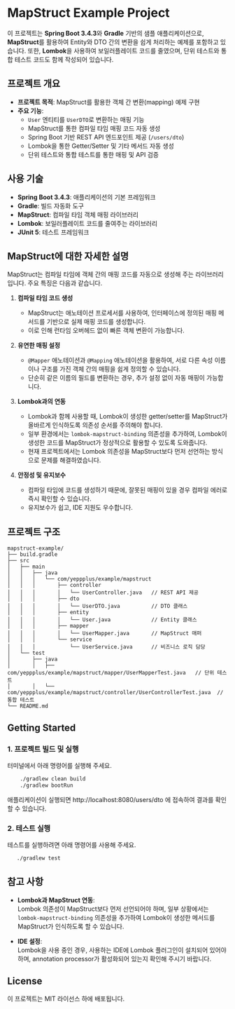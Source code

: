 # MapStruct Example Project

이 프로젝트는 **Spring Boot 3.4.3**와 **Gradle** 기반의 샘플 애플리케이션으로, **MapStruct**를 활용하여 Entity와 DTO 간의 변환을 쉽게 처리하는 예제를 포함하고 있습니다. 또한, **Lombok**을 사용하여 보일러플레이트 코드를 줄였으며, 단위 테스트와 통합 테스트 코드도 함께 작성되어 있습니다.

## 프로젝트 개요

- **프로젝트 목적**: MapStruct를 활용한 객체 간 변환(mapping) 예제 구현
- **주요 기능**:
  - `User` 엔티티를 `UserDTO`로 변환하는 매핑 기능
  - MapStruct를 통한 컴파일 타임 매핑 코드 자동 생성
  - Spring Boot 기반 REST API 엔드포인트 제공 (`/users/dto`)
  - Lombok을 통한 Getter/Setter 및 기타 메서드 자동 생성
  - 단위 테스트와 통합 테스트를 통한 매핑 및 API 검증

## 사용 기술

- **Spring Boot 3.4.3**: 애플리케이션의 기본 프레임워크
- **Gradle**: 빌드 자동화 도구
- **MapStruct**: 컴파일 타임 객체 매핑 라이브러리
- **Lombok**: 보일러플레이트 코드를 줄여주는 라이브러리
- **JUnit 5**: 테스트 프레임워크

## MapStruct에 대한 자세한 설명

MapStruct는 컴파일 타임에 객체 간의 매핑 코드를 자동으로 생성해 주는 라이브러리입니다. 주요 특징은 다음과 같습니다.

1. **컴파일 타임 코드 생성**  
   - MapStruct는 애노테이션 프로세서를 사용하여, 인터페이스에 정의된 매핑 메서드를 기반으로 실제 매핑 코드를 생성합니다.  
   - 이로 인해 런타임 오버헤드 없이 빠른 객체 변환이 가능합니다.

2. **유연한 매핑 설정**  
   - `@Mapper` 애노테이션과 `@Mapping` 애노테이션을 활용하여, 서로 다른 속성 이름이나 구조를 가진 객체 간의 매핑을 쉽게 정의할 수 있습니다.
   - 단순히 같은 이름의 필드를 변환하는 경우, 추가 설정 없이 자동 매핑이 가능합니다.

3. **Lombok과의 연동**  
   - Lombok과 함께 사용할 때, Lombok이 생성한 getter/setter를 MapStruct가 올바르게 인식하도록 의존성 순서를 주의해야 합니다.
   - 일부 환경에서는 `lombok-mapstruct-binding` 의존성을 추가하여, Lombok이 생성한 코드를 MapStruct가 정상적으로 활용할 수 있도록 도와줍니다.
   - 현재 프로젝트에서는 Lombok 의존성을 MapStruct보다 먼저 선언하는 방식으로 문제를 해결하였습니다.

4. **안정성 및 유지보수**  
   - 컴파일 타임에 코드를 생성하기 때문에, 잘못된 매핑이 있을 경우 컴파일 에러로 즉시 확인할 수 있습니다.
   - 유지보수가 쉽고, IDE 지원도 우수합니다.

## 프로젝트 구조

```
mapstruct-example/
├── build.gradle
├── src
│   ├── main
│   │   ├── java
│   │   │   └── com/yeppplus/example/mapstruct
│   │   │       ├── controller
│   │   │       │   └── UserController.java   // REST API 제공
│   │   │       ├── dto
│   │   │       │   └── UserDTO.java          // DTO 클래스
│   │   │       ├── entity
│   │   │       │   └── User.java             // Entity 클래스
│   │   │       ├── mapper
│   │   │       │   └── UserMapper.java       // MapStruct 매퍼
│   │   │       └── service
│   │   │           └── UserService.java      // 비즈니스 로직 담당
│   └── test
│       ├── java
│       │   ├── com/yeppplus/example/mapstruct/mapper/UserMapperTest.java   // 단위 테스트
│       │   └── com/yeppplus/example/mapstruct/controller/UserControllerTest.java  // 통합 테스트
└── README.md
```

## Getting Started

### 1. 프로젝트 빌드 및 실행

터미널에서 아래 명령어를 실행해 주세요.

```sh
    ./gradlew clean build
    ./gradlew bootRun
```

애플리케이션이 실행되면 http://localhost:8080/users/dto 에 접속하여 결과를 확인할 수 있습니다.

### 2. 테스트 실행  
   테스트를 실행하려면 아래 명령어를 사용해 주세요.

```sh
   ./gradlew test
```

## 참고 사항

- **Lombok과 MapStruct 연동**:  
  Lombok 의존성이 MapStruct보다 먼저 선언되어야 하며, 일부 상황에서는 `lombok-mapstruct-binding` 의존성을 추가하여 Lombok이 생성한 메서드를 MapStruct가 인식하도록 할 수 있습니다.

- **IDE 설정**:  
  Lombok을 사용 중인 경우, 사용하는 IDE에 Lombok 플러그인이 설치되어 있어야 하며, annotation processor가 활성화되어 있는지 확인해 주시기 바랍니다.

## License

이 프로젝트는 MIT 라이선스 하에 배포됩니다.
